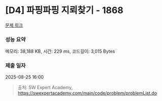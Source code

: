 # [D4] 파핑파핑 지뢰찾기 - 1868 

[문제 링크](https://swexpertacademy.com/main/code/problem/problemDetail.do?contestProbId=AV5LwsHaD1MDFAXc) 

### 성능 요약

메모리: 38,188 KB, 시간: 229 ms, 코드길이: 3,015 Bytes

### 제출 일자

2025-08-25 16:00



> 출처: SW Expert Academy, https://swexpertacademy.com/main/code/problem/problemList.do